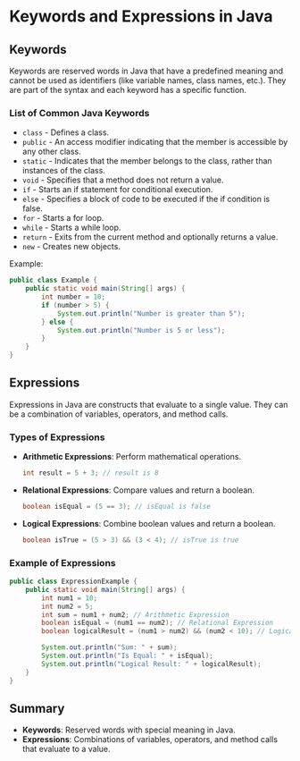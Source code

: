 # Keywords and Expressions in Java

## Keywords

Keywords are reserved words in Java that have a predefined meaning and cannot be used as identifiers (like variable names, class names, etc.). They are part of the syntax and each keyword has a specific function.

### List of Common Java Keywords
- `class` - Defines a class.
- `public` - An access modifier indicating that the member is accessible by any other class.
- `static` - Indicates that the member belongs to the class, rather than instances of the class.
- `void` - Specifies that a method does not return a value.
- `if` - Starts an if statement for conditional execution.
- `else` - Specifies a block of code to be executed if the if condition is false.
- `for` - Starts a for loop.
- `while` - Starts a while loop.
- `return` - Exits from the current method and optionally returns a value.
- `new` - Creates new objects.

Example:
```java
public class Example {
    public static void main(String[] args) {
        int number = 10;
        if (number > 5) {
            System.out.println("Number is greater than 5");
        } else {
            System.out.println("Number is 5 or less");
        }
    }
}
```

## Expressions

Expressions in Java are constructs that evaluate to a single value. They can be a combination of variables, operators, and method calls.

### Types of Expressions
- **Arithmetic Expressions**: Perform mathematical operations.
  ```java
  int result = 5 + 3; // result is 8
  ```
- **Relational Expressions**: Compare values and return a boolean.
  ```java
  boolean isEqual = (5 == 3); // isEqual is false
  ```
- **Logical Expressions**: Combine boolean values and return a boolean.
  ```java
  boolean isTrue = (5 > 3) && (3 < 4); // isTrue is true
  ```

### Example of Expressions
```java
public class ExpressionExample {
    public static void main(String[] args) {
        int num1 = 10;
        int num2 = 5;
        int sum = num1 + num2; // Arithmetic Expression
        boolean isEqual = (num1 == num2); // Relational Expression
        boolean logicalResult = (num1 > num2) && (num2 < 10); // Logical Expression

        System.out.println("Sum: " + sum);
        System.out.println("Is Equal: " + isEqual);
        System.out.println("Logical Result: " + logicalResult);
    }
}
```

## Summary

- **Keywords**: Reserved words with special meaning in Java.
- **Expressions**: Combinations of variables, operators, and method calls that evaluate to a value.
